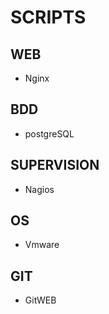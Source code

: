 SCRIPTS
=======

WEB
-------
- Nginx

BDD
-------
- postgreSQL


SUPERVISION
-------
- Nagios

OS
-------
- Vmware


GIT
------
- GitWEB
